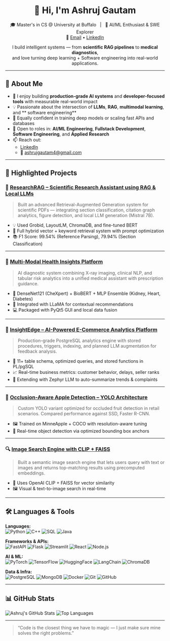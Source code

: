 <h1 align="center">👋 Hi, I'm Ashruj Gautam</h1>

<p align="center">
🎓 Master's in CS @ University at Buffalo &nbsp;&nbsp;|&nbsp;&nbsp; 🤖 AI/ML Enthusiast & SWE Explorer <br>
🔗 <a href="mailto:ashrujgautam4@gmail.com">Email</a> • 
<a href="https://linkedin.com/in/ashruj-gautam-abb842218">LinkedIn</a>
</p>

<p align="center">
I build intelligent systems — from <strong>scientific RAG pipelines</strong> to <strong>medical diagnostics</strong>, <br>
and love turning deep learning + Software engineering into real-world applications.
</p>


---

## 🧠 About Me

- 🚀 I enjoy building **production-grade AI systems** and **developer-focused tools** with measurable real-world impact
- 💡 Passionate about the intersection of **LLMs**, **RAG**, **multimodal learning**, and ** software engineering**
- 🧰 Equally confident in training deep models or scaling fast APIs and databases
- 💼 Open to roles in: **AI/ML Engineering**, **Fullstack Development**, **Software Engineering**, and **Applied Research**
- 📫 Reach out:
  - [LinkedIn](https://linkedin.com/in/ashruj-gautam-abb842218)
  - 📧 ashrujgautam4@gmail.com 

---

## 🚀 Highlighted Projects

### 🔬 [ResearchRAG – Scientific Research Assistant using RAG & Local LLMs](https://github.com/Pratheek-Tirunagari-and-Ashruj-Gautam/ResearchRAG-End-to-End-Scientific-Research-Assistant-using-RAG)
> Built an advanced Retrieval-Augmented Generation system for scientific PDFs — integrating section classification, citation graph analytics, figure detection, and local LLM generation (Mistral 7B).

- 💡 Used Grobid, LayoutLM, ChromaDB, and fine-tuned BERT
- 🔗 Full hybrid vector + keyword retrieval system with prompt optimization
- 📚 F1 Score: 99.54% (Reference Parsing), 79.94% (Section Classification)

---

### 🏥 [Multi-Modal Health Insights Platform](https://github.com/Pratheek-Tirunagari-and-Ashruj-Gautam/Multi-Modal-Health-Insights-Platform)
> AI diagnostic system combining X-ray imaging, clinical NLP, and tabular risk analytics into a unified medical assistant with prescription guidance.

- 🩻 DenseNet121 (CheXpert) + BioBERT + MLP Ensemble (Kidney, Heart, Diabetes)
- 🤖 Integrated with LLaMA for contextual recommendations
- 💻 Packaged with PyQt5 GUI and local data fusion

---

### 🧾 [InsightEdge – AI-Powered E-Commerce Analytics Platform](https://github.com/Pratheek-Tirunagari-and-Ashruj-Gautam/InsightEdge-AI-Powered-E-Commerce-Intelligence-Platform)
> Production-grade PostgreSQL analytics engine with stored procedures, triggers, indexing, and planned LLM augmentation for feedback analysis.

- 🧠 11+ table schema, optimized queries, and stored functions in PL/pgSQL
- 📈 Real-time business metrics: customer behavior, delays, seller ranks
- 🧠 Extending with Zephyr LLM to auto-summarize trends & complaints

---

### 🍎 [Occlusion-Aware Apple Detection – YOLO Architecture](https://github.com/Pratheek-Tirunagari-and-Ashruj-Gautam/Occlusion_Aware_Apple_Detection_Using_Custom_YOLO_Architecture)
> Custom YOLO variant optimized for occluded fruit detection in retail scenarios. Compared performance against SSD, Faster R-CNN.

- 🖼️ Trained on MinneApple + COCO with resolution-aware tuning
- 🚀 Real-time object detection via optimized bounding box anchors

---

### 🔍 [Image Search Engine with CLIP + FAISS](https://github.com/shubhrat12/Image-search-engine)
> Built a semantic image search engine that lets users query with text or images and returns top-matching results using precomputed embeddings.

- 🧠 Uses OpenAI CLIP + FAISS for vector similarity
- 🖼️ Visual & text-to-image search in real-time

---

## 🛠️ Languages & Tools

**Languages:**  
![Python](https://img.shields.io/badge/-Python-3776AB?style=flat&logo=python&logoColor=white)
![C++](https://img.shields.io/badge/-C++-00599C?style=flat&logo=cplusplus&logoColor=white)
![SQL](https://img.shields.io/badge/-SQL-003B57?style=flat&logo=postgresql&logoColor=white)
![Java](https://img.shields.io/badge/-Java-007396?style=flat&logo=java&logoColor=white)

**Frameworks & APIs:**  
![FastAPI](https://img.shields.io/badge/-FastAPI-005571?style=flat&logo=fastapi)
![Flask](https://img.shields.io/badge/-Flask-black?style=flat&logo=flask)
![Streamlit](https://img.shields.io/badge/-Streamlit-FF4B4B?style=flat&logo=streamlit)
![React](https://img.shields.io/badge/-React-20232A?style=flat&logo=react)
![Node.js](https://img.shields.io/badge/-Node.js-339933?style=flat&logo=node-dot-js)

**AI & ML:**  
![PyTorch](https://img.shields.io/badge/-PyTorch-EE4C2C?style=flat&logo=pytorch&logoColor=white)
![TensorFlow](https://img.shields.io/badge/-TensorFlow-FF6F00?style=flat&logo=tensorflow)
![HuggingFace](https://img.shields.io/badge/-HuggingFace-FCC624?style=flat&logo=huggingface)
![LangChain](https://img.shields.io/badge/-LangChain-blueviolet?style=flat)
![ChromaDB](https://img.shields.io/badge/-ChromaDB-purple?style=flat)

**Data & Infra:**  
![PostgreSQL](https://img.shields.io/badge/-PostgreSQL-336791?style=flat&logo=postgresql)
![MongoDB](https://img.shields.io/badge/-MongoDB-47A248?style=flat&logo=mongodb)
![Docker](https://img.shields.io/badge/-Docker-2496ED?style=flat&logo=docker)
![Git](https://img.shields.io/badge/-Git-F05032?style=flat&logo=git)
![GitHub](https://img.shields.io/badge/-GitHub-181717?style=flat&logo=github)

---

## 📊 GitHub Stats

![Ashruj's GitHub Stats](https://github-readme-stats.vercel.app/api?username=shubhrat12&show_icons=true&theme=github_dark)
![Top Languages](https://github-readme-stats.vercel.app/api/top-langs/?username=shubhrat12&layout=compact&theme=github_dark)

---

> “Code is the closest thing we have to magic — I just make sure mine solves the right problems.”
